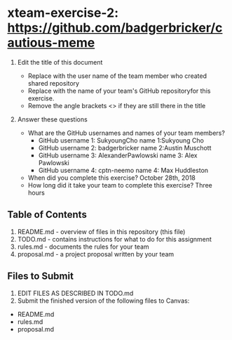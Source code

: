 # xteam-exercise-2: https://github.com/badgerbricker/cautious-meme

1. Edit the title of this document
   * Replace <UserName> with the user name of the team member who created shared repository
   * Replace <GitHubRepositoryName> with the name of your team's GitHub repositoryfor this exercise.
   * Remove the angle brackets <> if they are still there in the title

2. Answer these questions
   * What are the GitHub usernames and names of your team members?
       * GitHub username 1: SukyoungCho             name 1:Sukyoung Cho
       * GitHub username 2: badgerbricker           name 2:Austin Muschott
       * GitHub username 3: AlexanderPawlowski      name 3: Alex Pawlowski
       * GitHub username 4: cptn-neemo              name 4: Max Huddleston
   * When did you complete this exercise? 
   October 28th, 2018
   * How long did it take your team to complete this exercise? 
   Three hours

## Table of Contents

1. README.md - overview of files in this repository (this file)
2. TODO.md - contains instructions for what to do for this assignment
3. rules.md - documents the rules for your team
4. proposal.md - a project proposal written by your team

## Files to Submit

1. EDIT FILES AS DESCRIBED IN TODO.md
2. Submit the finished version of the following files to Canvas:

* README.md
* rules.md
* proposal.md
